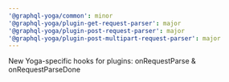 ```yaml
---
'@graphql-yoga/common': minor
'@graphql-yoga/plugin-get-request-parser': major
'@graphql-yoga/plugin-post-request-parser': major
'@graphql-yoga/plugin-post-multipart-request-parser': major
---
```


New Yoga-specific hooks for plugins: onRequestParse & onRequestParseDone
